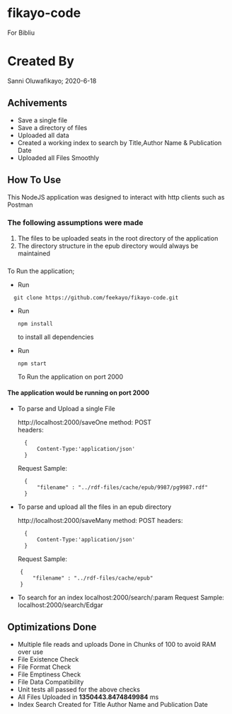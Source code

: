 # fikayo-code
For Bibliu

# Created By 

Sanni Oluwafikayo; 2020-6-18

## Achivements
- Save a single file
- Save a directory of files
- Uploaded all data
- Created a working index to search by Title,Author Name & Publication Date
- Uploaded all Files Smoothly

## How To Use

This NodeJS application was designed to interact with http clients such as Postman

### The following assumptions were made

1. The files to be uploaded seats in the root directory of the application
2. The directory structure in the epub directory would always be maintained

###
To Run the application;

- Run 
```
  git clone https://github.com/feekayo/fikayo-code.git
```
- Run 
  ```
  npm install 
  ```
  
  to install all dependencies

- Run 
  ```
  npm start
  ```
  
  To Run the application on port 2000


#### The application would be running on port 2000

- To parse and Upload a single File

	http://localhost:2000/saveOne
	method: POST	
	headers:
  ```
	{
		Content-Type:'application/json'	
	}
  ```
	
	Request Sample:
  ```
	{
	    "filename" : "../rdf-files/cache/epub/9987/pg9987.rdf"
	}
  ```

- To  parse and upload all the files in an epub directory

	http://localhost:2000/saveMany
	method: POST
	headers:
	
  ```
	{
		Content-Type:'application/json'	
	}
  ```
	
	Request Sample:
```
  	{
	    "filename" : "../rdf-files/cache/epub"
	}
  ```
  
- To search for an index
	localhost:2000/search/:param Request Sample: localhost:2000/search/Edgar


## Optimizations Done
- Multiple file reads and uploads Done in Chunks of 100 to avoid RAM over use
- File Existence Check
- File Format Check
- File Emptiness Check
- File Data Compatibility
- Unit tests all passed for the above checks
- All Files Uploaded in **1350443.8474849984** ms
- Index Search Created for Title Author Name and Publication Date    
